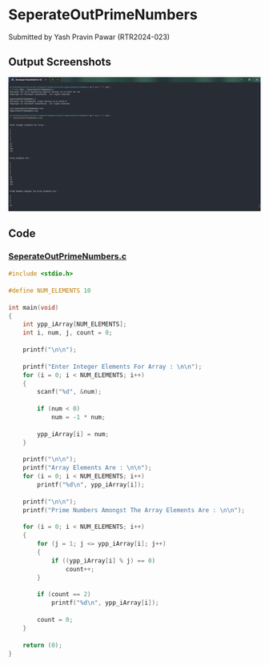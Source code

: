 # SeperateOutPrimeNumbers

Submitted by Yash Pravin Pawar (RTR2024-023)

## Output Screenshots
![output.png](./02-Screenshots/output.png)

## Code
### [SeperateOutPrimeNumbers.c](./01-Code/SeperateOutPrimeNumbers.c)
```c
#include <stdio.h>

#define NUM_ELEMENTS 10

int main(void)
{
    int ypp_iArray[NUM_ELEMENTS];
    int i, num, j, count = 0;

    printf("\n\n");

    printf("Enter Integer Elements For Array : \n\n");
    for (i = 0; i < NUM_ELEMENTS; i++)
    {
        scanf("%d", &num);

        if (num < 0)
            num = -1 * num;

        ypp_iArray[i] = num;
    }

    printf("\n\n");
    printf("Array Elements Are : \n\n");
    for (i = 0; i < NUM_ELEMENTS; i++)
        printf("%d\n", ypp_iArray[i]);

    printf("\n\n");
    printf("Prime Numbers Amongst The Array Elements Are : \n\n");

    for (i = 0; i < NUM_ELEMENTS; i++)
    {
        for (j = 1; j <= ypp_iArray[i]; j++)
        {
            if ((ypp_iArray[i] % j) == 0)
                count++;
        }

        if (count == 2)
            printf("%d\n", ypp_iArray[i]);

        count = 0;
    }

    return (0);
}

```
